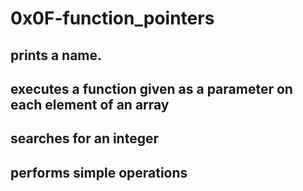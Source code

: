 # 0x0F-function_pointers
## prints a name.
## executes a function given as a parameter on each element of an array
## searches for an integer
## performs simple operations
